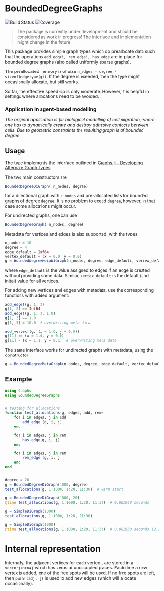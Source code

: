 # BoundedDegreeGraphs

<!--
[![Stable](https://img.shields.io/badge/docs-stable-blue.svg)](https://SteffenPL.github.io/BoundedDegreeGraphs.jl/stable/)
[![Dev](https://img.shields.io/badge/docs-dev-blue.svg)](https://SteffenPL.github.io/BoundedDegreeGraphs.jl/dev/)
-->
[![Build Status](https://github.com/SteffenPL/BoundedDegreeGraphs.jl/actions/workflows/CI.yml/badge.svg?branch=main)](https://github.com/SteffenPL/BoundedDegreeGraphs.jl/actions/workflows/CI.yml?query=branch%3Amain)
[![Coverage](https://codecov.io/gh/SteffenPL/BoundedDegreeGraphs.jl/branch/main/graph/badge.svg)](https://codecov.io/gh/SteffenPL/BoundedDegreeGraphs.jl)

> The package is currently under development and should be considered as work in progress! The interface and implementation might change in the future.


This package provides simple graph types which do preallocate data such that the operations `add_edge!, rem_edge!, has_edge` are in-place for bounded degree graphs (also called uniformly sparse graphs). 

The preallocated memory is of size `n_edges * degree * sizeof(edgetype(g))`.
If the degree is exeeded, then the type might occasionally allocate, but still works.

So far, the effective speed-up is only moderate. However, it is helpful in settings where allocations need to be avoided.

### Application in agent-based modelling
_The original application is for biological modelling of cell migration, where one has to dynamically create and destroy adhesive contacts between cells. Due to geometric constraints the resulting graph is of bounded degree._

## Usage 

The type implements the interface outlined in [Graphs.jl - Developing Alternate Graph Types](https://juliagraphs.org/Graphs.jl/dev/ecosystem/interface/). 

The two main constructors are
```julia
BoundedDegreeDiGraph( n_nodes, degree)
```
for a directional graph with `n_nodes` and pre-allocated lists for bounded graphs of degree `degree`. It is no problem to exeed `degree`, however, in that case some allocations might occur.

For undirected graphs, one can use
```julia
BoundedDegreeGraph( n_nodes, degree)
```

Metadata for vertices and edges is also supported, with the types 
```julia
n_nodes = 10
degree = 4 
edge_default = Inf64 
vertex_default = (x = 0.0, y = 0.0)
g = BoundedDegreeMetaDiGraph(n_nodes, degree, edge_default, vertex_default) 
```
where `edge_default` is the value assigned to edges if an edge is created without providing some data. Similar, `vertex_default` is the default (and inital) value for all vertices.

For adding new vertices and edges with metadata, use the corresponding functions with added argument:
```julia
add_edge!(g, 1, 2)
g[1, 2] == Inf64 
add_edge!(g, 1, 3, 1.0)
g[1, 3] == 1.0
g[1, 3] = 10.0  # overwriting meta data

add_vertex!(g, (x = 1.0, y = 0.0))
g[11] == (x = 1.0, y = 0.0)
g[11] = (x = 1.1, y = 0.1)  # overwriting meta data
```

The same interface works for undirected graphs with metadata, using the constructor 
```julia
g = BoundedDegreeMetaGraph(n_nodes, degree, edge_default, vertex_default) 
```

## Example 

```julia
using Graphs
using BoundedDegreeGraphs


# testing for allocations
function test_allocations(g, edges, add, rem)
    for i in edges, j in add
        add_edge!(g, i, j)
    end

    for i in edges, j in rem 
        has_edge(g, i, j)
    end

    for i in edges, j in rem
        rem_edge!(g, i, j)
    end
end


degree = 20
g = BoundedDegreeDiGraph(1000, degree)
test_allocations(g, 1:1000, 1:20, 11:30)  # warm start

g = BoundedDegreeDiGraph(1000, 20)
@time test_allocations(g, 1:1000, 1:20, 11:30)  # 0.001040 seconds

g = SimpleDiGraph(1000)
test_allocations(g, 1:1000, 1:20, 11:30)

g = SimpleDiGraph(1000) 
@time test_allocations(g, 1:1000, 1:20, 11:30)  # 0.001930 seconds (2.10 k allocations: 842.188 KiB)
```

# Internal representation

Internally, the adjacent vertices for each vertex `i` are stored in a `Vector{Int64}` which has zeros at unoccupied places. Each time a new vertex is added, one of the free spots will be used. 
If no free spots are left, then `push!(adj, j)` is used to add new edges (which will allocate occasionally). 

